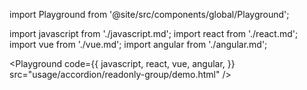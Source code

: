 import Playground from '@site/src/components/global/Playground';

import javascript from './javascript.md';
import react from './react.md';
import vue from './vue.md';
import angular from './angular.md';

<Playground
  code={{
    javascript,
    react,
    vue,
    angular,
  }}
  src="usage/accordion/readonly-group/demo.html"
/>
